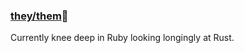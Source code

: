 ### [they/them](https://pronoun.is/they/.../themselves)🌈

Currently knee deep in Ruby looking longingly at Rust.
